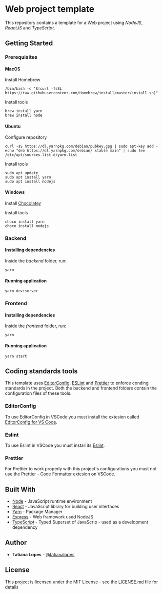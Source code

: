 # Web project template

This repository contains a template for a Web project using *NodeJS*, *ReactJS* and *TypeScript*.

## Getting Started

### Prerequisites

#### MacOS

Install Homebrew

```
/bin/bash -c "$(curl -fsSL https://raw.githubusercontent.com/Homebrew/install/master/install.sh)"
```

Install tools

```
brew install yarn
brew install node
```

#### Ubuntu

Configure repository

```
curl -sS https://dl.yarnpkg.com/debian/pubkey.gpg | sudo apt-key add -
echo "deb https://dl.yarnpkg.com/debian/ stable main" | sudo tee /etc/apt/sources.list.d/yarn.list
```

Install tools

```
sudo apt update
sudo apt install yarn
sudo apt install nodejs
```

#### Windows

Install [Chocolatey](https://chocolatey.org/install)

Install tools

```
choco install yarn
choco install nodejs
```

### Backend

#### Installing dependencies

Inside the *backend* folder, run:

```
yarn
```

#### Running application

```
yarn dev:server
```

### Frontend

#### Installing dependencies

Inside the *frontend* folder, run:

```
yarn
```

#### Running application

```
yarn start
```

## Coding standards tools

This template uses [EditorConfig](https://editorconfig.org/), [ESLint](https://eslint.org/) and [Prettier](https://prettier.io/) to enforce conding standards in the project. Both the backend and frontend folders contain the configuration files of these tools.

### EditorConfig

To use EditorConfig in VSCode you must install the extesion called [EditorConfig for VS Code](https://marketplace.visualstudio.com/items?itemName=EditorConfig.EditorConfig). 

### Eslint

To use Eslint in VSCode you must install its [Eslint](https://marketplace.visualstudio.com/items?itemName=dbaeumer.vscode-eslint). 

### Prettier

For Prettier to work properly with this project's configurations you must not use the [Prettier - Code Formatter](https://marketplace.visualstudio.com/items?itemName=esbenp.prettier-vscode) extesion on VSCode. 

## Built With

* [Node](https://nodejs.org/) - JavaScript runtime environment
* [React](https://reactjs.org/) - JavaScript library for building user interfaces
* [Yarn](https://yarnpkg.com/) - Package Manager
* [Express](https://expressjs.com/) - Web framework used NodeJS
* [TypeScript](https://www.typescriptlang.org/) - Typed Superset of JavaScrip - used as a development dependency

## Author

* **Tatiana Lopes** - [@tatianalopes](https://github.com/tatianalopes)

## License

This project is licensed under the MIT License - see the [LICENSE.md](LICENSE.md) file for details
